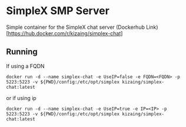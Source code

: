 # SimpleX SMP Server

Simple container for the SimpleX chat server
(Dockerhub Link)[https://hub.docker.com/r/kizaing/simplex-chat]

## Running
If using a FQDN

` docker run -d --name simplex-chat -e UseIP=false -e FQDN=<FQDN> -p 5223:5223 -v ${PWD}/config:/etc/opt/simplex kizaing/simplex-chat:latest `

or if using ip

` docker run -d --name simplex-chat -e UseIP=true -e IP=<IP> -p 5223:5223 -v ${PWD}/config:/etc/opt/simplex kizaing/simplex-chat:latest `